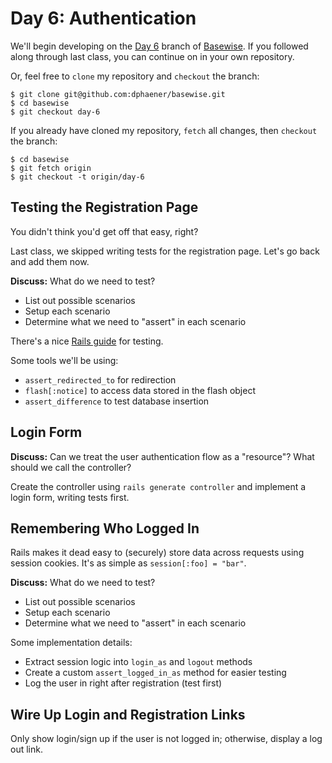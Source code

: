 # Day 6: Authentication

We'll begin developing on the [Day 6](https://github.com/dphaener/basewise/tree/day-6) branch of [Basewise](https://github.com/dphaener/basewise). If you followed along through last class, you can continue on in your own repository.

Or, feel free to `clone` my repository and `checkout` the branch:

    $ git clone git@github.com:dphaener/basewise.git
    $ cd basewise
    $ git checkout day-6

If you already have cloned my repository, `fetch` all changes, then `checkout` the branch:

    $ cd basewise
    $ git fetch origin
    $ git checkout -t origin/day-6

## Testing the Registration Page

You didn't think you'd get off that easy, right?

Last class, we skipped writing tests for the registration page. Let's go back and add them now.

**Discuss:** What do we need to test?

- List out possible scenarios
- Setup each scenario
- Determine what we need to "assert" in each scenario

There's a nice [Rails  guide](http://guides.rubyonrails.org/testing.html#functional-tests-for-your-controllers) for testing.

Some tools we'll be using:

- `assert_redirected_to` for redirection
- `flash[:notice]` to access data stored in the flash object
- `assert_difference` to test database insertion

## Login Form

**Discuss:** Can we treat the user authentication flow as a "resource"? What should we call the controller?

Create the controller using `rails generate controller` and implement a login form, writing tests first.

## Remembering Who Logged In

Rails makes it dead easy to (securely) store data across requests using session cookies. It's as simple as `session[:foo] = "bar"`.

**Discuss:** What do we need to test?

- List out possible scenarios
- Setup each scenario
- Determine what we need to "assert" in each scenario

Some implementation details:

- Extract session logic into `login_as` and `logout` methods
- Create a custom `assert_logged_in_as` method for easier testing
- Log the user in right after registration (test first)

## Wire Up Login and Registration Links

Only show login/sign up if the user is not logged in; otherwise, display a log out link.
